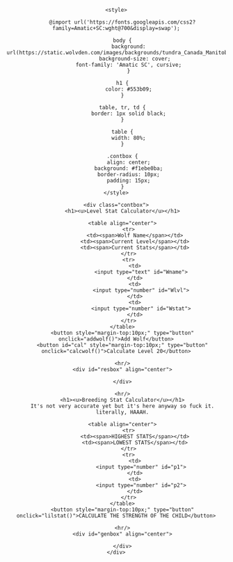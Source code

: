 <html>
<head>
	<title>level calculator</title>
	<script type="text/javascript" src="script.js"></script>
	
	<style>
	
		@import url('https://fonts.googleapis.com/css2?family=Amatic+SC:wght@700&display=swap');
	
		body {
			background: url(https://static.wolvden.com/images/backgrounds/tundra_Canada_Manitoba_LaplandRosebay.png);
    			background-size: cover;
			font-family: 'Amatic SC', cursive;
    		}
		
		h1 {
			color: #553b09;
		}
		
		table, tr, td {
			border: 1px solid black;
		}
		
		table {
			width: 80%;
		}
		
		.contbox {
			align: center;
			background: #f1ebe0ba;
			border-radius: 10px;
			padding: 15px;
		}
	</style>
	
</head>
<body align="center">

	<div class="contbox">
		<h1><u>Level Stat Calculator</u></h1>

		<table align="center">
			<tr>
				<td><span>Wolf Name</span></td>
				<td><span>Current Level</span></td>
				<td><span>Current Stats</span></td>
			</tr>
			<tr>
				<td>
					<input type="text" id="Wname">
				</td>
				<td>
					<input type="number" id="Wlvl">
				</td>
				<td>
					<input type="number" id="Wstat">
				</td>
			</tr>
		</table>
		<button style="margin-top:10px;" type="button" onclick="addwolf()">Add Wolf</button>
		<button id="cal" style="margin-top:10px;" type="button" onclick="calcwolf()">Calculate Level 20</button>

		<hr/>
		<div id="resbox" align="center">

		</div>

		<hr/>
		<h1><u>Breeding Stat Calculator</u></h1>
		It's not very accurate yet but it's here anyway so fuck it.
		literally, HAAAH.

		<table align="center">
			<tr>
				<td><span>HIGHEST STATS</span></td>
				<td><span>LOWEST STATS</span></td>
			</tr>
			<tr>
				<td>
					<input type="number" id="p1">
				</td>
				<td>
					<input type="number" id="p2">
				</td>
			</tr>
		</table>
		<button style="margin-top:10px;" type="button" onclick="lilstat()">CALCULATE THE STRENGTH OF THE CHILD</button>

		<hr/>
		<div id="genbox" align="center">

		</div>
	</div>
	
</body>
</html>
